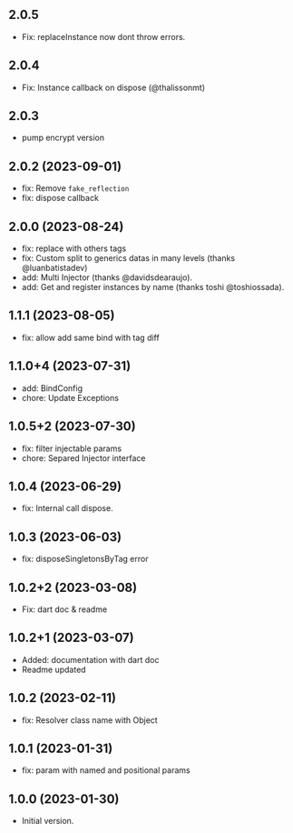 ## 2.0.5
- Fix: replaceInstance now dont throw errors.

## 2.0.4
- Fix: Instance callback on dispose (@thalissonmt)

## 2.0.3
- pump encrypt version

## 2.0.2 (2023-09-01)
- fix: Remove `fake_reflection`
- fix: dispose callback

## 2.0.0 (2023-08-24)

- fix: replace with others tags
- fix: Custom split to generics datas in many levels (thanks @luanbatistadev)
- add: Multi Injector (thanks @davidsdearaujo).
- add: Get and register instances by name (thanks toshi @toshiossada).

## 1.1.1 (2023-08-05)

- fix: allow add same bind with tag diff

## 1.1.0+4 (2023-07-31)

- add: BindConfig
- chore: Update Exceptions

## 1.0.5+2 (2023-07-30)

- fix: filter injectable params
- chore: Separed Injector interface

## 1.0.4 (2023-06-29)

- fix: Internal call dispose.

## 1.0.3 (2023-06-03)

- fix: disposeSingletonsByTag error

## 1.0.2+2 (2023-03-08)

- Fix: dart doc & readme

## 1.0.2+1 (2023-03-07)

- Added: documentation with dart doc
- Readme updated

## 1.0.2 (2023-02-11)

- fix: Resolver class name with Object

## 1.0.1 (2023-01-31)

- fix: param with named and positional params

## 1.0.0 (2023-01-30)

- Initial version.

